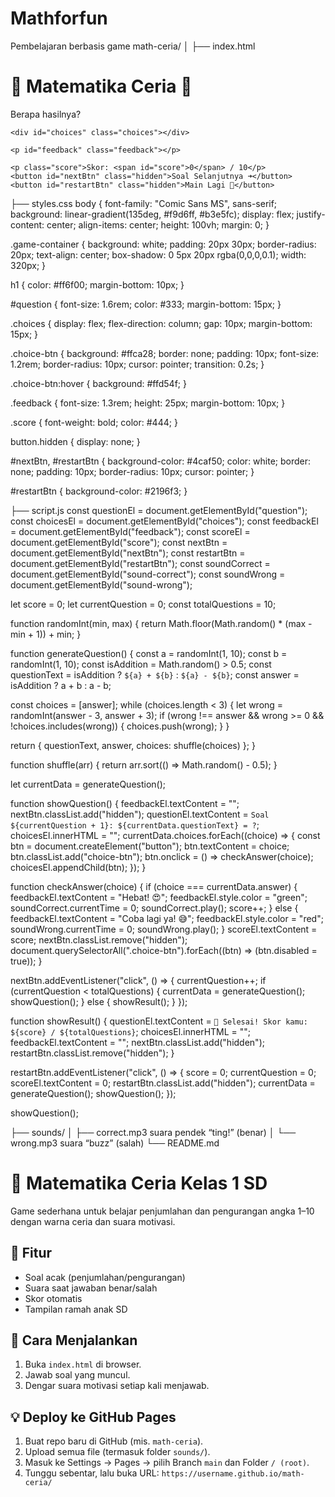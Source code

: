 # Mathforfun
Pembelajaran berbasis game
math-ceria/
│
├── index.html
<!DOCTYPE html>
<html lang="id">
<head>
  <meta charset="UTF-8">
  <meta name="viewport" content="width=device-width, initial-scale=1.0">
  <title>🧮 Matematika Ceria Kelas 1 SD</title>
  <link rel="stylesheet" href="styles.css">
</head>
<body>
  <div class="game-container">
    <h1>🧮 Matematika Ceria 🧮</h1>
    <p id="question">Berapa hasilnya?</p>

    <div id="choices" class="choices"></div>

    <p id="feedback" class="feedback"></p>

    <p class="score">Skor: <span id="score">0</span> / 10</p>
    <button id="nextBtn" class="hidden">Soal Selanjutnya ➜</button>
    <button id="restartBtn" class="hidden">Main Lagi 🔁</button>
  </div>

  <audio id="sound-correct" src="sounds/correct.mp3" preload="auto"></audio>
  <audio id="sound-wrong" src="sounds/wrong.mp3" preload="auto"></audio>

  <script src="script.js"></script>
</body>
</html>

├── styles.css
body {
  font-family: "Comic Sans MS", sans-serif;
  background: linear-gradient(135deg, #f9d6ff, #b3e5fc);
  display: flex;
  justify-content: center;
  align-items: center;
  height: 100vh;
  margin: 0;
}

.game-container {
  background: white;
  padding: 20px 30px;
  border-radius: 20px;
  text-align: center;
  box-shadow: 0 5px 20px rgba(0,0,0,0.1);
  width: 320px;
}

h1 {
  color: #ff6f00;
  margin-bottom: 10px;
}

#question {
  font-size: 1.6rem;
  color: #333;
  margin-bottom: 15px;
}

.choices {
  display: flex;
  flex-direction: column;
  gap: 10px;
  margin-bottom: 15px;
}

.choice-btn {
  background: #ffca28;
  border: none;
  padding: 10px;
  font-size: 1.2rem;
  border-radius: 10px;
  cursor: pointer;
  transition: 0.2s;
}

.choice-btn:hover {
  background: #ffd54f;
}

.feedback {
  font-size: 1.3rem;
  height: 25px;
  margin-bottom: 10px;
}

.score {
  font-weight: bold;
  color: #444;
}

button.hidden {
  display: none;
}

#nextBtn, #restartBtn {
  background-color: #4caf50;
  color: white;
  border: none;
  padding: 10px;
  border-radius: 10px;
  cursor: pointer;
}

#restartBtn {
  background-color: #2196f3;
}

├── script.js
const questionEl = document.getElementById("question");
const choicesEl = document.getElementById("choices");
const feedbackEl = document.getElementById("feedback");
const scoreEl = document.getElementById("score");
const nextBtn = document.getElementById("nextBtn");
const restartBtn = document.getElementById("restartBtn");
const soundCorrect = document.getElementById("sound-correct");
const soundWrong = document.getElementById("sound-wrong");

let score = 0;
let currentQuestion = 0;
const totalQuestions = 10;

function randomInt(min, max) {
  return Math.floor(Math.random() * (max - min + 1)) + min;
}

function generateQuestion() {
  const a = randomInt(1, 10);
  const b = randomInt(1, 10);
  const isAddition = Math.random() > 0.5;
  const questionText = isAddition ? `${a} + ${b}` : `${a} - ${b}`;
  const answer = isAddition ? a + b : a - b;

  const choices = [answer];
  while (choices.length < 3) {
    let wrong = randomInt(answer - 3, answer + 3);
    if (wrong !== answer && wrong >= 0 && !choices.includes(wrong)) {
      choices.push(wrong);
    }
  }

  return { questionText, answer, choices: shuffle(choices) };
}

function shuffle(arr) {
  return arr.sort(() => Math.random() - 0.5);
}

let currentData = generateQuestion();

function showQuestion() {
  feedbackEl.textContent = "";
  nextBtn.classList.add("hidden");
  questionEl.textContent = `Soal ${currentQuestion + 1}: ${currentData.questionText} = ?`;
  choicesEl.innerHTML = "";
  currentData.choices.forEach((choice) => {
    const btn = document.createElement("button");
    btn.textContent = choice;
    btn.classList.add("choice-btn");
    btn.onclick = () => checkAnswer(choice);
    choicesEl.appendChild(btn);
  });
}

function checkAnswer(choice) {
  if (choice === currentData.answer) {
    feedbackEl.textContent = "Hebat! 😍";
    feedbackEl.style.color = "green";
    soundCorrect.currentTime = 0;
    soundCorrect.play();
    score++;
  } else {
    feedbackEl.textContent = "Coba lagi ya! 😅";
    feedbackEl.style.color = "red";
    soundWrong.currentTime = 0;
    soundWrong.play();
  }
  scoreEl.textContent = score;
  nextBtn.classList.remove("hidden");
  document.querySelectorAll(".choice-btn").forEach((btn) => (btn.disabled = true));
}

nextBtn.addEventListener("click", () => {
  currentQuestion++;
  if (currentQuestion < totalQuestions) {
    currentData = generateQuestion();
    showQuestion();
  } else {
    showResult();
  }
});

function showResult() {
  questionEl.textContent = `🎉 Selesai! Skor kamu: ${score} / ${totalQuestions}`;
  choicesEl.innerHTML = "";
  feedbackEl.textContent = "";
  nextBtn.classList.add("hidden");
  restartBtn.classList.remove("hidden");
}

restartBtn.addEventListener("click", () => {
  score = 0;
  currentQuestion = 0;
  scoreEl.textContent = 0;
  restartBtn.classList.add("hidden");
  currentData = generateQuestion();
  showQuestion();
});

showQuestion();

├── sounds/
│   ├── correct.mp3
suara pendek “ting!” (benar)
│   └── wrong.mp3
suara “buzz” (salah)
└── README.md
# 🧮 Matematika Ceria Kelas 1 SD
Game sederhana untuk belajar penjumlahan dan pengurangan angka 1–10 dengan warna ceria dan suara motivasi.

## 🎯 Fitur
- Soal acak (penjumlahan/pengurangan)
- Suara saat jawaban benar/salah
- Skor otomatis
- Tampilan ramah anak SD

## 🚀 Cara Menjalankan
1. Buka `index.html` di browser.
2. Jawab soal yang muncul.
3. Dengar suara motivasi setiap kali menjawab.

## 💡 Deploy ke GitHub Pages
1. Buat repo baru di GitHub (mis. `math-ceria`).
2. Upload semua file (termasuk folder `sounds/`).
3. Masuk ke Settings → Pages → pilih Branch `main` dan Folder `/ (root)`.
4. Tunggu sebentar, lalu buka URL:
   `https://username.github.io/math-ceria/`

